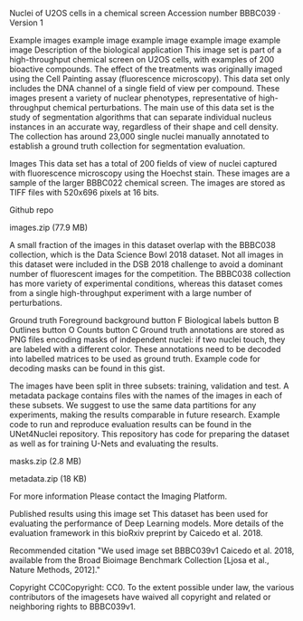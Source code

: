 Nuclei of U2OS cells in a chemical screen
Accession number BBBC039 · Version 1

Example images
example image	example image
example image	example image
Description of the biological application
This image set is part of a high-throughput chemical screen on U2OS cells, with examples of 200 bioactive compounds. The effect of the treatments was originally imaged using the Cell Painting assay (fluorescence microscopy). This data set only includes the DNA channel of a single field of view per compound. These images present a variety of nuclear phenotypes, representative of high-throughput chemical perturbations. The main use of this data set is the study of segmentation algorithms that can separate individual nucleus instances in an accurate way, regardless of their shape and cell density. The collection has around 23,000 single nuclei manually annotated to establish a ground truth collection for segmentation evaluation.

Images
This data set has a total of 200 fields of view of nuclei captured with fluorescence microscopy using the Hoechst stain. These images are a sample of the larger BBBC022 chemical screen. The images are stored as TIFF files with 520x696 pixels at 16 bits.

Github repo

 images.zip (77.9 MB)

A small fraction of the images in this dataset overlap with the BBBC038 collection, which is the Data Science Bowl 2018 dataset. Not all images in this dataset were included in the DSB 2018 challenge to avoid a dominant number of fluorescent images for the competition. The BBBC038 collection has more variety of experimental conditions, whereas this dataset comes from a single high-throughput experiment with a large number of perturbations.

Ground truth  Foreground background button F Biological labels button B Outlines button O Counts button C
Ground truth annotations are stored as PNG files encoding masks of independent nuclei: if two nuclei touch, they are labeled with a different color. These annotations need to be decoded into labelled matrices to be used as ground truth. Example code for decoding masks can be found in this gist.

The images have been split in three subsets: training, validation and test. A metadata package contains files with the names of the images in each of these subsets. We suggest to use the same data partitions for any experiments, making the results comparable in future research. Example code to run and reproduce evaluation results can be found in the UNet4Nuclei repository. This repository has code for preparing the dataset as well as for training U-Nets and evaluating the results.

 masks.zip (2.8 MB)

 metadata.zip (18 KB)

For more information
Please contact the Imaging Platform.

Published results using this image set
This dataset has been used for evaluating the performance of Deep Learning models. More details of the evaluation framework in this bioRxiv preprint by Caicedo et al. 2018.

Recommended citation
"We used image set BBBC039v1 Caicedo et al. 2018, available from the Broad Bioimage Benchmark Collection [Ljosa et al., Nature Methods, 2012]."

Copyright
CC0Copyright: CC0. To the extent possible under law, the various contributors of the imagesets have waived all copyright and related or neighboring rights to BBBC039v1.
